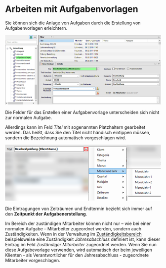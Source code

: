 # Arbeiten mit Aufgabenvorlagen

Sie können sich die Anlage von Aufgaben durch die Erstellung von
Aufgabenvorlagen erleichtern.

![Anlage einer Aufgabenvorlage](<img/image70.png>)

Die Felder für das Erstellen einer Aufgabenvorlage unterscheiden sich
nicht zur normalen Aufgabe.

Allerdings kann im Feld *Titel* mit sogenannten Platzhaltern gearbeitet
werden. Das heißt, dass Sie den Titel nicht händisch eintippen müssen,
sondern die Bezeichnung automatisch vorgeschlagen wird.

![Aufgabenvorlagen - Platzhalter](<img/image71.png>)

Die Eintragungen von Zeiträumen und Endtermin bezieht sich immer auf den
**Zeitpunkt der Aufgabenerstellung**.

Im Bereich der zuständigen Mitarbeiter können nicht nur – wie bei einer
normalen Aufgabe – Mitarbeiter zugeordnet werden, sondern auch
Zuständigkeiten. Wenn in der Verwaltung im [Zuständigkeitsbereich](../Stammdaten/Sonstige%20Stammdaten.md/#zustandigkeitsbereich) beispielsweise eine Zuständigkeit
*Jahresabschluss* definiert ist, kann dieser Eintrag im Feld
*Zuständiger Mitarbeiter* zugeordnet werden. Wenn Sie nun diese
Aufgabevorlage verwenden, wird automatisch der beim jeweiligen
Klienten - als Verantwortlicher für den Jahresabschluss - zugeordnete
Mitarbeiter vorgeschlagen.